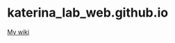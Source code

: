 # katerina_lab_web.github.io

<a href="https://github.com/katerina10210/katerina.github.io/wiki">My wiki</a>
